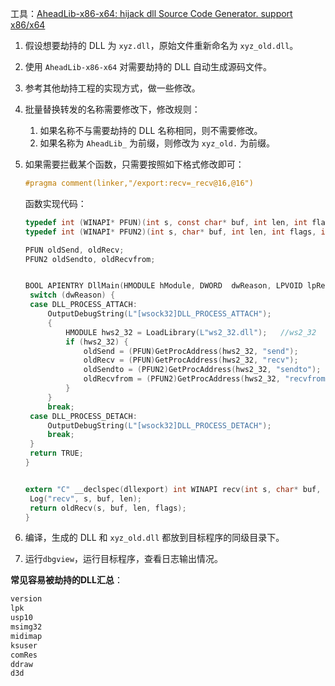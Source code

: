 工具：[AheadLib-x86-x64: hijack dll Source Code Generator. support x86/x64](https://github.com/strivexjun/AheadLib-x86-x64)

1. 假设想要劫持的 DLL 为 `xyz.dll`，原始文件重新命名为 `xyz_old.dll`。

2. 使用 `AheadLib-x86-x64` 对需要劫持的 DLL 自动生成源码文件。

3. 参考其他劫持工程的实现方式，做一些修改。

4. 批量替换转发的名称需要修改下，修改规则：

   1. 如果名称不与需要劫持的 DLL 名称相同，则不需要修改。
   2. 如果名称为 `AheadLib_` 为前缀，则修改为 `xyz_old.` 为前缀。

5. 如果需要拦截某个函数，只需要按照如下格式修改即可：

   ```c
   #pragma comment(linker,"/export:recv=_recv@16,@16")
   ```

   函数实现代码：

   ```c
   typedef int (WINAPI* PFUN)(int s, const char* buf, int len, int flags);
   typedef int (WINAPI* PFUN2)(int s, char* buf, int len, int flags, int to, int tolen);
   
   PFUN oldSend, oldRecv;
   PFUN2 oldSendto, oldRecvfrom;
   
   
   BOOL APIENTRY DllMain(HMODULE hModule, DWORD  dwReason, LPVOID lpReserved) {
   	switch (dwReason) {
   	case DLL_PROCESS_ATTACH:
   		OutputDebugString(L"[wsock32]DLL_PROCESS_ATTACH");
   		{
   			HMODULE hws2_32 = LoadLibrary(L"ws2_32.dll");	//ws2_32
   			if (hws2_32) {
   				oldSend = (PFUN)GetProcAddress(hws2_32, "send");
   				oldRecv = (PFUN)GetProcAddress(hws2_32, "recv");
   				oldSendto = (PFUN2)GetProcAddress(hws2_32, "sendto");
   				oldRecvfrom = (PFUN2)GetProcAddress(hws2_32, "recvfrom");
   			}
   		}
   		break;
   	case DLL_PROCESS_DETACH:
   		OutputDebugString(L"[wsock32]DLL_PROCESS_DETACH");
   		break;
   	}
   	return TRUE;
   }
   
   
   extern "C" __declspec(dllexport) int WINAPI recv(int s, char* buf, int len, int flags) {
   	Log("recv", s, buf, len);
   	return oldRecv(s, buf, len, flags);
   }
   ```

6. 编译，生成的 DLL 和  `xyz_old.dll` 都放到目标程序的同级目录下。

7. 运行`dbgview`，运行目标程序，查看日志输出情况。



**常见容易被劫持的DLL汇总**：

```c
version
lpk
usp10
msimg32
midimap
ksuser
comRes
ddraw
d3d
```

